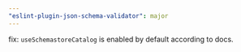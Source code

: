 ```yaml
---
"eslint-plugin-json-schema-validator": major
---
```


fix: `useSchemastoreCatalog` is enabled by default according to docs.
